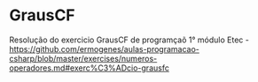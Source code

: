 # GrausCF
Resolução do exercicio GrausCF de programçaõ 1° módulo Etec - https://github.com/ermogenes/aulas-programacao-csharp/blob/master/exercises/numeros-operadores.md#exerc%C3%ADcio-grausfc
